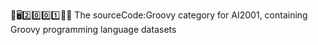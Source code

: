 🧠️🖥️2️⃣️0️⃣️0️⃣️1️⃣️💾️📜️ The sourceCode:Groovy category for AI2001, containing Groovy programming language datasets
